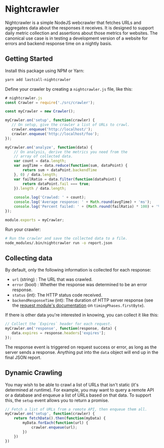 Nightcrawler
============

Nightcrawler is a simple NodeJS webcrawler that fetches URLs and aggregates data about the responses it receives.  It is designed to support daily metric collection and assertions about those metrics for websites.  The canonical use case is in testing a development version of a website for errors and backend response time on a nightly basis.

Getting Started
---------------
Install this package using NPM or Yarn:
```bash
yarn add lastcall-nightcrawler
```
Define your crawler by creating a `nightcrawler.js` file, like this:
```js
# nightcrawler.js
const Crawler = require('./src/crawler');

const myCrawler = new Crawler();

myCrawler.on('setup', function(crawler) {
   // On setup, give the crawler a list of URLs to crawl.
   crawler.enqueue('http://localhost/'); 
   crawler.enqueue('http://localhost/foo'); 
});

myCrawler.on('analyze', function(data) {
    // On analysis, derive the metrics you need from the
    // array of collected data.
    var count = data.length;
    var avgTime = data.reduce(function(sum, dataPoint) {
        return sum + dataPoint.backendTime
    }, 0) / data.length;
    var failRatio = data.filter(function(dataPoint) {
        return dataPoint.fail === true;
    }).length / data.length;
    
    console.log('Crawled: ' + count);
    console.log('Average response: ' + Math.round(avgTime) + 'ms');
    console.log('Percent failed: ' + (Math.round(failRatio) * 100) + '%');
});

module.exports = myCrawler;
```
Run your crawler:
```bash
# Run the crawler and save the collected data to a file.
node_modules/.bin/nightcrawler run -o report.json
```

Collecting data
---------------
By default, only the following information is collected for each response:
* `url` (string) : The URL that was crawled.
* `error` (bool) : Whether the response was determined to be an error response.
* `status` (int): The HTTP status code received.
* `backendResponseTime` (int): The duration of HTTP server response (see the [request module's documentation](https://github.com/request/request) on `timingPhases.firstByte`).

If there is other data you're interested in knowing, you can collect it like this:
```js
// Collect the `Expires` header for each request.
myCrawler.on('response', function(response, data) {
   data.expires = response.headers['expires']; 
});
```
The response event is triggered on request success or error, as long as the server sends a response.  Anything put into the `data` object will end up in the final JSON report.


Dynamic Crawling
----------------
You may wish to be able to crawl a list of URLs that isn't static (it's determined at runtime).  For example, you may want to query a remote API or a database and enqueue a list of URLs based on that data. To support this, the `setup` event allows you to return a promise.

```js
// Fetch a list of URLs from a remote API, then enqueue them all.
myCrawler.on('setup', function(crawler) {
    return fetchData().then(function(myData) {
        myData.forEach(function(url) {
            crawler.enqueue(url);
        })
    })
})
```